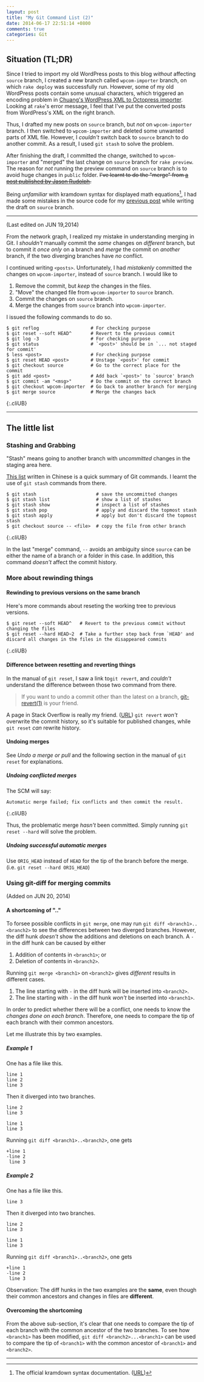 ```yaml
---
layout: post
title: "My Git Command List (2)"
date: 2014-06-17 22:51:14 +0800
comments: true
categories: Git
---
```


Situation (TL;DR)
---

Since I tried to import my old WordPress posts to this blog *without*
affecting `source` branch, I created a new branch called
`wpcom-importer` branch, on which `rake deploy` was successfully run.
However, some of my old WordPress posts contain some unusual
characters, which triggered an encoding problem in
[Chuang's WordPress XML to Octopress importer][importer].  Looking at
`rake`'s error message, I feel that I've put the converted posts from
WordPress's XML on the right branch.

Thus, I drafted my new posts on `source` branch, but *not* on
`wpcom-importer` branch.  I then switched to `wpcom-importer` and
deleted some unwanted parts of XML file.  However, I *couldn't* switch
back to `source` branch to do another commit.  As a result, I used
`git stash` to solve the problem.

After finishing the draft, I committed the change, switched to
`wpcom-importer` and "merged" the last change on `source` branch for
`rake preview`.  The reason for *not* running the preview command on
`source` branch is to avoid huge changes in `public` folder.
<del>I've learnt to do the "merge" from
[a post published by Jason Rudolph][GitMergeTip].</del>

Being *unfamiliar* with kramdown syntax for displayed math
equations[^1], I had made some mistakes in the source code for my
[previous post] while writing the draft on `source` branch.

* * *
(Last edited on JUN 19,2014)

From the network graph, I realized my mistake in understanding merging
in Git.  I *shouldn't* manually commit the *same* changes on
*different* branch, but to commit it *once only* on a branch and
*merge* the commit on *another* branch, if the two diverging branches
have *no* conflict.

I continued writing `<posts>`.  Unfortunately, I had *mistakenly*
committed the changes on `wpcom-importer`, instead of `source` branch.
I would like to

1. Remove the commit, but *keep* the changes in the files.
2. "Move" the changed file from `wpcom-importer` to `source` branch.
3. Commit the changes on `source` branch.
4. Merge the changes from `source` branch into `wpcom-importer`.

I issued the following commands to do so.

    $ git reflog                   # For checking purpose
    $ git reset --soft HEAD^       # Revert to the previous commit
    $ git log -3                   # For checking purpose
    $ git status                   # `<post>' should be in `... not staged for commit'
    $ less <post>                  # For checking purpose
    $ git reset HEAD <post>        # Unstage `<post>' for commit
    $ git checkout source          # Go to the correct place for the commit
    $ git add <post>               # Add back `<post>' to `source' branch
    $ git commit -am "<msg>"       # Do the commit on the correct branch
    $ git checkout wpcom-importer  # Go back to another branch for merging
    $ git merge source             # Merge the changes back
{:.cliUB}

* * *

The little list
---

### Stashing and Grabbing

"Stash" means going to another branch with *uncommitted* changes in
the staging area here.

[This list][GitCmdList] written in Chinese is a quick summary of Git
commands.  I learnt the use of `git stash` commands from there.

    $ git stash                      # save the uncommitted changes
    $ git stash list                 # show a list of stashes
    $ git stash show                 # inspect a list of stashes
    $ git stash pop                  # apply and discard the topmost stash
    $ git stash apply                # apply but don't discard the topmost stash
    $ git checkout source -- <file>  # copy the file from other branch
{:.cliUB}

In the last "merge" command, `--` avoids an ambiguity since `source`
can be either the name of a branch or a folder in this case.  In
addition, this command *doesn't* affect the commit history.

### More about rewinding things

#### Rewinding to previous versions on the same branch

Here's more commands about reseting the working tree to previous
versions.

    $ git reset --soft HEAD^   # Revert to the previous commit without changing the files
    $ git reset --hard HEAD~2  # Take a further step back from `HEAD' and discard all changes in the files in the disappeared commits
{:.cliUB}

#### Difference between resetting and reverting things

In the manual of `git reset`, I saw a link to`git revert`, and
*couldn't* understand the difference between those two command from
there.

> If you want to undo a commit other than the latest on a branch,
> [git-revert(1)] is your friend.

A page in Stack Overflow is really my friend.
([URL][StackOverflow8358035])  `git revert` *won't* overwrite the
commit history, so it's suitable for published changes, while
`git reset` *can* rewrite history.

#### Undoing merges

See *Undo a merge or pull* and the following section in the manual of
`git reset` for explanations.

##### Undoing conflicted merges

The SCM will say:

    Automatic merge failed; fix conflicts and then commit the result.
{:.cliUB}

Thus, the problematic merge *hasn't* been committed.  Simply running
`git reset --hard` will solve the problem.

##### Undoing successful automatic merges

Use `ORIG_HEAD` instead of `HEAD` for the tip of the branch before the
merge.  (i.e. `git reset --hard ORIG_HEAD`)

### Using git-diff for merging commits

(Added on JUN 20, 2014)

#### A shortcoming of ".."

To forsee possible conflicts in `git merge`, one may run
`git diff <branch1>..<branch2>` to see the differences between two
diverged branches.  However, the diff hunk *doesn't* show the
additions and deletions on each branch.  A `-` in the diff hunk can be
caused by either

1. Addition of contents in `<branch1>`; or
2. Deletion of contents in `<branch2>`.

Running `git merge <branch1>` on `<branch2>` gives *different*
results in different cases.

1. The line starting with `-` in the diff hunk will be inserted into
`<branch2>`.
2. The line starting with `-` in the diff hunk *won't* be inserted
into `<branch1>`.

In order to predict whether there will be a conflict, one needs to
know the *changes done on each branch*.  Therefore, one needs to
compare the tip of each branch with their common ancestors.

Let me illustrate this by two examples.

##### Example 1

One has a file like this.

``` text Parent of the two branches
line 1
line 2
line 3
```

Then it diverged into two branches.

``` text Branch 1 (line 1 deleted)
line 2
line 3
```

``` text Branch 2 (line 2 deleted)
line 1
line 3
```

Running `git diff <branch1>..<branch2>`, one gets

    +line 1
    -line 2
     line 3

##### Example 2

One has a file like this.

``` text Parent of the two branches
line 3
```

Then it diverged into two branches.

``` text Branch 1 (line 2 inserted)
line 2
line 3
```

``` text Branch 2 (line 1 inserted)
line 1
line 3
```

Running `git diff <branch1>..<branch2>`, one gets

    +line 1
    -line 2
     line 3

Observation: The diff hunks in the two examples are the **same**, even
though their common ancestors and changes in files are **different**.

#### Overcoming the shortcoming

From the above sub-section, it's clear that one needs to compare the
tip of each branch with the common ancestor of the two branches.  To
see how `<branch1>` has been modified,
`git diff <branch2>...<branch1>` can be used to compare the tip of
`<branch1>` with the common ancestor of `<branch1>` and `<branch2>`.

---
[^1]: The official kramdown syntax documentation. ([URL][kramdownDoc])

[kramdownDoc]: http://kramdown.gettalong.org/syntax.html#math-blocks
[importer]: https://gist.github.com/1394128
[GitMergeTip]: http://jasonrudolph.com/blog/2009/02/25/git-tip-how-to-merge-specific-files-from-another-branch/ 'Git Tip: How to "Merge" Specific Files from Another Branch'
[previous post]: /blog/2014/06/17/injectivity-of-stable-mappings/ "Injectivity of Stable Mappings"
[GitCmdList]: http://blog.longwin.com.tw/2009/05/git-learn-initial-command-2009/ "Git 初學筆記-指令操作教學-Tsung's Blog"
[git-revert(1)]: https://www.kernel.org/pub/software/scm/git/docs/git-revert.html
[StackOverflow8358035]: http://stackoverflow.com/a/8358039
